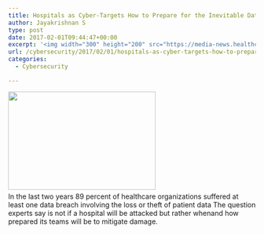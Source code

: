 ```yaml
---
title: Hospitals as Cyber-Targets How to Prepare for the Inevitable Data Breach
author: Jayakrishnan S
type: post
date: 2017-02-01T09:44:47+00:00
excerpt: '<img width="300" height="200" src="https://media-news.healthcareguys.com/wp-content/uploads/2017/02/Hospitals__1485942289-300x200.jpg" class="attachment-medium size-medium wp-post-image" alt="" style="display: block; margin-bottom: 5px; clear:both;max-width: 100%;" srcset="https://media-news.healthcareguys.com/wp-content/uploads/2017/02/Hospitals__1485942289-300x200.jpg 300w, https://media-news.healthcareguys.com/wp-content/uploads/2017/02/Hospitals__1485942289-100x67.jpg 100w, https://media-news.healthcareguys.com/wp-content/uploads/2017/02/Hospitals__1485942289.jpg 1024w" sizes="(max-width: 300px) 100vw, 300px" />In the last two years 89 percent of healthcare organizations suffered at least one data breach involving the loss or theft of patient data The question experts say is not if a hospital will be attacked but rather whenand how prepared its teams will be to mitigate damage '
url: /cybersecurity/2017/02/01/hospitals-as-cyber-targets-how-to-prepare-for-the-inevitable-data-breach/
categories:
  - Cybersecurity

---
```

<img width="300" height="200" src="https://media-news.healthcareguys.com/wp-content/uploads/2017/02/Hospitals__1485942289-300x200.jpg" class="attachment-medium size-medium wp-post-image" alt="" style="display: block; margin-bottom: 5px; clear:both;max-width: 100%;" srcset="https://media-news.healthcareguys.com/wp-content/uploads/2017/02/Hospitals__1485942289-300x200.jpg 300w, https://media-news.healthcareguys.com/wp-content/uploads/2017/02/Hospitals__1485942289-100x67.jpg 100w, https://media-news.healthcareguys.com/wp-content/uploads/2017/02/Hospitals__1485942289.jpg 1024w" sizes="(max-width: 300px) 100vw, 300px" />In the last two years 89 percent of healthcare organizations suffered at least one data breach involving the loss or theft of patient data The question experts say is not if a hospital will be attacked but rather whenand how prepared its teams will be to mitigate damage.
